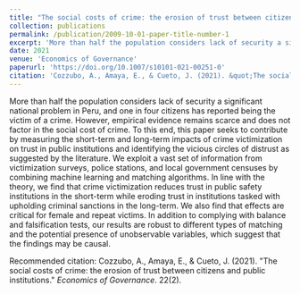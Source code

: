 ```yaml
---
title: "The social costs of crime: the erosion of trust between citizens and public institutions"
collection: publications
permalink: /publication/2009-10-01-paper-title-number-1
excerpt: 'More than half the population considers lack of security a significant national problem in Peru, and one in four citizens has reported being the victim of a crime. However, empirical evidence remains scarce and does not factor in the social cost of crime. To this end, this paper seeks to contribute by measuring the short-term and long-term impacts of crime victimization on trust in public institutions and identifying the vicious circles of distrust as suggested by the literature. We exploit a vast set of information from victimization surveys, police stations, and local government censuses by combining machine learning and matching algorithms. In line with the theory, we find that crime victimization reduces trust in public safety institutions in the short-term while eroding trust in institutions tasked with upholding criminal sanctions in the long-term. We also find that effects are critical for female and repeat victims. In addition to complying with balance and falsification tests, our results are robust to different types of matching and the potential presence of unobservable variables, which suggest that the findings may be causal.'
date: 2021
venue: 'Economics of Governance'
paperurl: 'https://doi.org/10.1007/s10101-021-00251-0'
citation: 'Cozzubo, A., Amaya, E., & Cueto, J. (2021). &quot;The social costs of crime: the erosion of trust between citizens and public institutions.&quot; <i>Economics of Governance</i>. 22(2).'
---
```

More than half the population considers lack of security a significant national problem in Peru, and one in four citizens has reported being the victim of a crime. However, empirical evidence remains scarce and does not factor in the social cost of crime. To this end, this paper seeks to contribute by measuring the short-term and long-term impacts of crime victimization on trust in public institutions and identifying the vicious circles of distrust as suggested by the literature. We exploit a vast set of information from victimization surveys, police stations, and local government censuses by combining machine learning and matching algorithms. In line with the theory, we find that crime victimization reduces trust in public safety institutions in the short-term while eroding trust in institutions tasked with upholding criminal sanctions in the long-term. We also find that effects are critical for female and repeat victims. In addition to complying with balance and falsification tests, our results are robust to different types of matching and the potential presence of unobservable variables, which suggest that the findings may be causal.

Recommended citation: Cozzubo, A., Amaya, E., & Cueto, J. (2021). "The social costs of crime: the erosion of trust between citizens and public institutions." <i>Economics of Governance</i>. 22(2).
